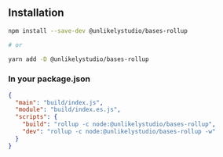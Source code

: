 ## Installation

```bash
npm install --save-dev @unlikelystudio/bases-rollup

# or

yarn add -D @unlikelystudio/bases-rollup
```

### In your package.json

```json
{
  "main": "build/index.js",
  "module": "build/index.es.js",
  "scripts": {
    "build": "rollup -c node:@unlikelystudio/bases-rollup",
    "dev": "rollup -c node:@unlikelystudio/bases-rollup -w"
  }
}
```
